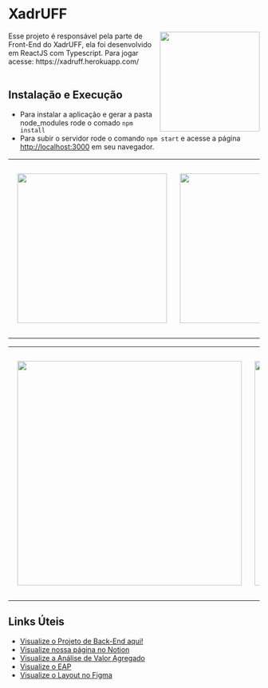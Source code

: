 # XadrUFF
<img align="right"  src="https://user-images.githubusercontent.com/50959073/172961331-f144bf54-3d6d-4e67-a63c-d55a44a649fc.png" width="200" height="200" />
Esse projeto é responsável pela parte de Front-End do XadrUFF, ela foi desenvolvido em ReactJS com Typescript.
Para jogar acesse: https://xadruff.herokuapp.com/
<br />
<br />

## Instalação e Execução
- Para instalar a aplicação e gerar a pasta node_modules rode o comado `npm install`
- Para subir o servidor rode o comando `npm start` e acesse a página [http://localhost:3000](http://localhost:3000) em seu navegador.

<table>
    <tr>
        <td> 
          <p align="center" style="padding: 10px">
            <img src="https://user-images.githubusercontent.com/50959073/199614071-ceb1a92d-baf0-4c18-bfb7-15bebaa3f838.png" width="300">
          </p> 
        </td>
        <td> 
          <p align="center">
            <img src="https://user-images.githubusercontent.com/50959073/199614081-b1737c3c-c0fb-4688-8c9e-77a300cbf192.png" width="300">
          </p> 
        </td>
        <td> 
          <p align="center">
            <img src="https://user-images.githubusercontent.com/50959073/199614091-4c81a99f-96cf-4053-a950-7a8ab2d54ced.png"  width="300">
          </p> 
        </td>
    </tr>
</table>

<table>
    <tr>
        <td> 
          <p align="center" style="padding: 10px">
            <img src="https://user-images.githubusercontent.com/50959073/199614797-ed8f67af-c13f-4156-b4b8-2f3fb7eabc89.png" width="450">
          </p> 
        </td>
        <td> 
          <p align="center">
            <img src="https://user-images.githubusercontent.com/50959073/199614801-0e8f737b-e645-4c0d-89aa-8070e40804fe.png" width="450">
          </p> 
        </td>
    </tr>
</table>


## Links Úteis
 - [Visualize o Projeto de Back-End aqui!](https://github.com/lucasfauster/xadruff-backend)
 - [Visualize nossa página no Notion](https://luamz.notion.site/XadrUFF-7e272f2c22a74ca9be39b6a00ae1c440)
 - [Visualize a Análise de Valor Agregado](https://docs.google.com/spreadsheets/d/1GNKjPhV9bs--8fbKKEkWH3g1j96xQNvAf8fyJ7w5q3w/edit#gid=692033079)
 - [Visualize o EAP](https://drive.google.com/file/d/1JPSLjALye_b2cY7z7KKQy7uQ3KSip3cZ/view)
 - [Visualize o Layout no Figma](https://www.figma.com/file/xH4MrdVl8TFi4ADzO0zdcs/XadrUFF?node-id=0%3A1)

